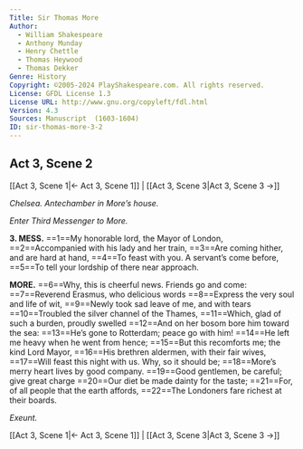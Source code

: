 ```yaml
---
Title: Sir Thomas More
Author: 
  - William Shakespeare
  - Anthony Munday
  - Henry Chettle
  - Thomas Heywood
  - Thomas Dekker
Genre: History
Copyright: ©2005-2024 PlayShakespeare.com. All rights reserved.
License: GFDL License 1.3
License URL: http://www.gnu.org/copyleft/fdl.html
Version: 4.3
Sources: Manuscript  (1603-1604)
ID: sir-thomas-more-3-2
---
```


## Act 3, Scene 2
[[Act 3, Scene 1|← Act 3, Scene 1]] | [[Act 3, Scene 3|Act 3, Scene 3 →]]

*Chelsea. Antechamber in More’s house.*

*Enter Third Messenger to More.*

**3. MESS.**
==1==My honorable lord, the Mayor of London,
==2==Accompanied with his lady and her train,
==3==Are coming hither, and are hard at hand,
==4==To feast with you. A servant’s come before,
==5==To tell your lordship of there near approach.

**MORE.**
==6==Why, this is cheerful news. Friends go and come:
==7==Reverend Erasmus, who delicious words
==8==Express the very soul and life of wit,
==9==Newly took sad leave of me, and with tears
==10==Troubled the silver channel of the Thames,
==11==Which, glad of such a burden, proudly swelled
==12==And on her bosom bore him toward the sea:
==13==He’s gone to Rotterdam; peace go with him!
==14==He left me heavy when he went from hence;
==15==But this recomforts me; the kind Lord Mayor,
==16==His brethren aldermen, with their fair wives,
==17==Will feast this night with us. Why, so it should be;
==18==More’s merry heart lives by good company.
==19==Good gentlemen, be careful; give great charge
==20==Our diet be made dainty for the taste;
==21==For, of all people that the earth affords,
==22==The Londoners fare richest at their boards.

*Exeunt.*

[[Act 3, Scene 1|← Act 3, Scene 1]] | [[Act 3, Scene 3|Act 3, Scene 3 →]]
